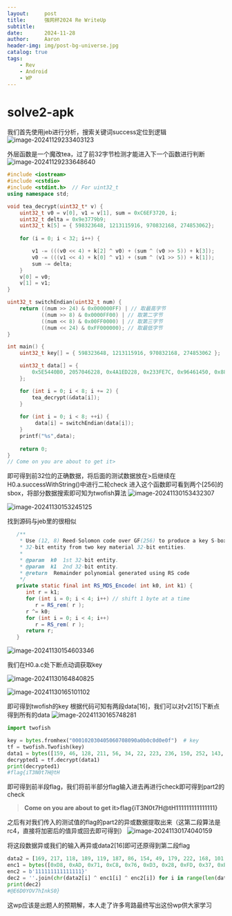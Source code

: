 ```yaml
---
layout:     post
title:      强网杯2024 Re WriteUp
subtitle:   
date:       2024-11-28
author:     Aaron
header-img: img/post-bg-universe.jpg
catalog: true
tags:
    - Rev
    - Android
    - WP
---
```


# solve2-apk

我们首先使用jeb进行分析，搜索关键词success定位到逻辑
![image-20241129233403123](https://cdn.jsdelivr.net/gh/Aar0n3906/blog-img/image-20241129233403123.png)

外层函数是一个魔改tea，过了前32字节检测才能进入下一个函数进行判断
![image-20241129233648640](https://cdn.jsdelivr.net/gh/Aar0n3906/blog-img/image-20241129233648640.png)

```cpp
#include <iostream>
#include <cstdio>
#include <stdint.h>  // For uint32_t
using namespace std;

void tea_decrypt(uint32_t* v) {
    uint32_t v0 = v[0], v1 = v[1], sum = 0xC6EF3720, i; 
    uint32_t delta = 0x9e3779b9;
    uint32_t k[5] = { 598323648, 1213115916, 970832168, 274853062};
    
    for (i = 0; i < 32; i++) {

        v1 -= (((v0 << 4) + k[2] ^ v0) + (sum ^ (v0 >> 5)) + k[3]);
        v0 -= (((v1 << 4) + k[0] ^ v1) + (sum ^ (v1 >> 5)) + k[1]);
		sum -= delta;
    }
    v[0] = v0;
    v[1] = v1;
}

uint32_t switchEndian(uint32_t num) {
    return ((num >> 24) & 0x000000FF) | // 取最高字节
           ((num >> 8) & 0x0000FF00) | // 取第二字节
           ((num << 8) & 0x00FF0000) | // 取第三字节
           ((num << 24) & 0xFF000000); // 取最低字节
}

int main() {
    uint32_t key[] = { 598323648, 1213115916, 970832168, 274853062 };

    uint32_t data[] = {
        0x5E5440B0, 2057046228, 0x4A1ED228, 0x233FE7C, 0x96461450, 0x88A670ED, 0xF79BFC89, 0x20C3D75F,0
    };

    for (int i = 0; i < 8; i += 2) {
        tea_decrypt(&data[i]);
    }
    
    for (int i = 0; i < 8; ++i) {
         data[i] = switchEndian(data[i]);
    }
	printf("%s",data);
    
    return 0;
}
// Come on you are about to get it>
```

即可得到前32位的正确数据，将后面的测试数据放在>后继续在H0.a.successWithString()中进行二轮check
进入这个函数即可看到两个[256]的sbox，将部分数据搜索即可知为twofish算法
![image-20241130153432307](https://cdn.jsdelivr.net/gh/Aar0n3906/blog-img/image-20241130153432307.png)

![image-20241130153245125](https://cdn.jsdelivr.net/gh/Aar0n3906/blog-img/image-20241130153245125.png)

找到源码与jeb里的很相似

[link]: https://android.googlesource.com/platform/tools/base/+/master/jobb/src/main/java/Twofish/Twofish_Algorithm.java	"JAVA Twofish Source"

```java
   /**
    * Use (12, 8) Reed-Solomon code over GF(256) to produce a key S-box
    * 32-bit entity from two key material 32-bit entities.
    *
    * @param  k0  1st 32-bit entity.
    * @param  k1  2nd 32-bit entity.
    * @return  Remainder polynomial generated using RS code
    */
   private static final int RS_MDS_Encode( int k0, int k1) {
      int r = k1;
      for (int i = 0; i < 4; i++) // shift 1 byte at a time
         r = RS_rem( r );
      r ^= k0;
      for (int i = 0; i < 4; i++)
         r = RS_rem( r );
      return r;
   }
```

![image-20241130154603346](https://cdn.jsdelivr.net/gh/Aar0n3906/blog-img/image-20241130154603346.png)

我们在H0.a.c处下断点动调获取key

![image-20241130164840825](https://cdn.jsdelivr.net/gh/Aar0n3906/blog-img/image-20241130164840825.png)

![image-20241130165101102](https://cdn.jsdelivr.net/gh/Aar0n3906/blog-img/image-20241130165101102.png)

即可得到twofish的key
根据代码可知有两段data[16]，我们可以对v2[15]下断点得到所有的data
![image-20241130165748281](https://cdn.jsdelivr.net/gh/Aar0n3906/blog-img/image-20241130165748281.png)

```py
import twofish

key = bytes.fromhex("000102030405060708090a0b0c0d0e0f")  # key
tf = twofish.Twofish(key)
data1 = bytes([159, 46, 128, 211, 56, 34, 22, 223, 236, 150, 252, 143, 26, 34, 136, 115])
decrypted1 = tf.decrypt(data1)
print(decrypted1)
#flag{iT3N0t7H@tH
```

即可得到前半段flag，我们将前半部分flag输入进去再进行check即可得到part2的check

> **Come on you are about to get it>flag{iT3N0t7H@tH111111111111111}**

之后有对我们传入的测试值的flag的part2的异或数据提取出来（这第二段算法是rc4，直接将加密后的值异或回去即可得到）
![image-20241130174040159](https://cdn.jsdelivr.net/gh/Aar0n3906/blog-img/image-20241130174040159.png)

将这段数据异或我们的输入再异或data2[16]即可还原得到第二段flag

```py
data2 = [169, 217, 118, 189, 119, 187, 86, 154, 49, 179, 222, 168, 101, 142, 26, 50]
enc1 = bytes([0xD8, 0xAD, 0x71, 0xC8, 0x76, 0xD3, 0x28, 0xFD, 0x37, 0xEA, 0xA6, 0xF7, 0x3F, 0xEC, 0x1B, 0x32])
enc2 = b'111111111111111}'
dec2 = ''.join(chr(data2[i] ^ enc1[i] ^ enc2[i]) for i in range(len(data2)))
print(dec2)
#@E6D0YOV7hInkS0}
```

这wp应该是出题人的预期解，本人走了许多弯路最终写出这份wp供大家学习

